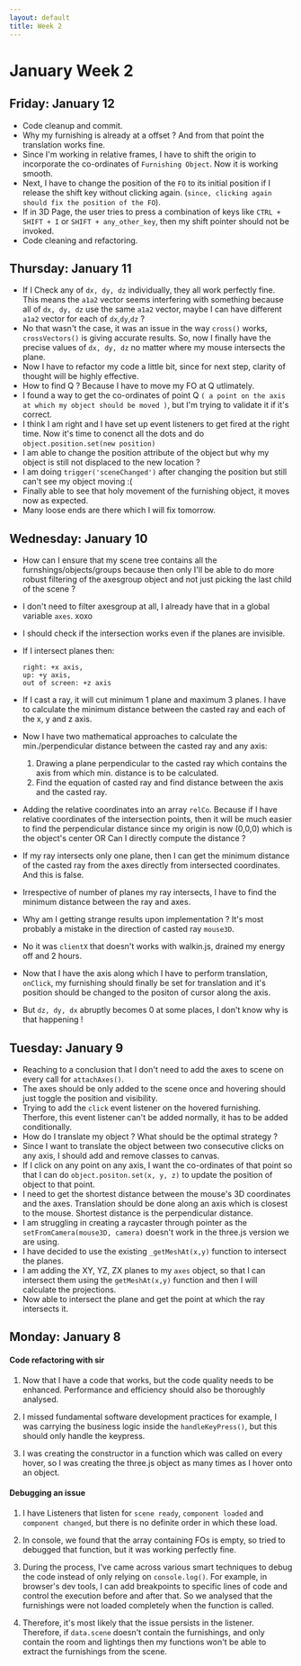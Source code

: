 ```yaml
---
layout: default
title: Week 2
---
```

# **January Week 2**

## **Friday: January 12**
- Code cleanup and commit.
- Why my furnishing is already at a offset ? And from that point the translation works fine.
- Since I'm working in relative frames, I have to shift the origin to incorporate the co-ordinates of `Furnishing Object`. Now it is working smooth.
- Next, I have to change the position of the `FO` to its initial position if I release the shift key without clicking again. (`since, clicking again should fix the position of the FO`).
- If in 3D Page, the user tries to press a combination of keys like `CTRL + SHIFT + I` or `SHIFT + any_other_key`, then my shift pointer should not be invoked.
- Code cleaning and refactoring.

## **Thursday: January 11**
- If I Check any of `dx, dy, dz` individually, they all work perfectly fine. This means the `a1a2` vector seems interfering with something because all of `dx, dy, dz` use the same `a1a2` vector, maybe I can have different `a1a2` vector for each of `dx`,`dy`,`dz` ?
- No that wasn't the case, it was an issue in the way `cross()` works, `crossVectors()` is giving accurate results. So, now I finally have the precise values of `dx, dy, dz` no matter where my mouse intersects the plane.
- Now I have to refactor my code a little bit, since for next step, clarity of thought will be highly effective.
- How to find Q ? Because I have to move my FO at Q utlimately.
- I found a way to get the co-ordinates of point Q `( a point on the axis at which my object should be moved )`, but I'm trying to validate it if it's correct.
- I think I am right and I have set up event listeners to get fired at the right time. Now it's time to conenct all the dots and do
`object.position.set(new position)`
- I am able to change the position attribute of the object but why my object is still not displaced to the new location ?
- I am doing `trigger('sceneChanged')` after changing the position but still can't see my object moving :(
- Finally able to see that holy movement of the furnishing object, it moves now as expected.
- Many loose ends are there which I will fix tomorrow.

## **Wednesday: January 10**
- How can I ensure that my scene tree contains all the furnshings/objects/groups because then only I'll be able to do more robust filtering of the axesgroup object and not just picking the last child of the scene ?
- I don't need to filter axesgroup at all, I already have that in a global variable `axes`. xoxo
- I should check if the intersection works even if the planes are invisible.
- If I intersect planes then:

      right: +x axis,
      up: +y axis,
      out of screen: +z axis
- If I cast a ray, it will cut minimum 1 plane and maximum 3 planes. I have to calculate the minimum distance between the casted ray and 
each of the x, y and z axis.
- Now I have two mathematical approaches to calculate the min./perpendicular distance between the casted ray and any axis:
   1. Drawing a plane perpendicular to the casted ray which contains the axis from which min. distance is to be calculated.
   2. Find the equation of casted ray and find distance between the axis and the casted ray.
 
- Adding the relative coordinates into an array `relCo`. Because if I have relative coordinates of the intersection points, then it will be much easier to find the perpendicular distance since my origin is now (0,0,0) which is the object's center
                            OR
Can I directly compute the distance ?

- If my ray intersects only one plane, then I can get the minimum distance of the casted ray from the axes directly from intersected coordinates. And this is false.
- Irrespective of number of planes my ray intersects, I have to find the minimum distance between the ray and axes.
- Why am I getting strange results upon implementation ? It's most probably a mistake in the direction of casted ray `mouse3D`.
- No it was `clientX` that doesn't works with walkin.js, drained my energy off and 2 hours.
- Now that I have the axis along which I have to perform translation, `onClick`, my furnishing should finally be set for translation and it's position should be changed to the positon of cursor along the axis.
- But `dz, dy, dx` abruptly becomes 0 at some places, I don't know why is that happening !


## **Tuesday: January 9**
- Reaching to a conclusion that I don't need to add the axes to scene on every call for `attachAxes()`.
- The axes should be only added to the scene once and hovering should just toggle the position and visibility.
- Trying to add the `click` event listener on the hovered furnishing. Therfore, this event listener can't be added normally, it has to be added conditionally.
- How do I translate my object ? What should be the optimal strategy ?
- Since I want to translate the object between two consecutive clicks on any axis, I should add and remove classes to canvas.
- If I click on any point on any axis, I want the co-ordinates of that point so that I can do `object.positon.set(x, y, z)` to update the position of object to that point.
- I need to get the shortest distance between the mouse's 3D coordinates and the axes. Translation should be done along an axis which is closest to the mouse. Shortest distance is the perpendicular distance.
- I am struggling in creating a raycaster through pointer as the `setFromCamera(mouse3D, camera)` doesn't work in the three.js version we are using.
- I have decided to use the existing `_getMeshAt(x,y)` function to intersect the planes.
- I am adding the XY, YZ, ZX planes to my `axes` object, so that I can intersect them using the `getMeshAt(x,y)` function and then I will calculate the projections.
- Now able to intersect the plane and get the point at which the ray intersects it.

## **Monday: January 8**
#### Code refactoring with sir
1. Now that I have a code that works, but the code quality needs to be enhanced. Performance and efficiency should also be thoroughly analysed.

2. I missed fundamental software development practices for example, I was carrying the business logic inside the `handleKeyPress()`, but this should only handle the keypress.

3. I was creating the constructor in a function which was called on every hover, so I was creating the three.js object as many times as I hover onto an object.

#### Debugging an issue
1. I have Listeners that listen for `scene ready`, `component loaded` and `component changed`, but there is no definite order in which these load.

2. In console, we found that the array containing FOs is empty, so tried to debugged that function, but it was working perfectly fine.

3. During the process, I've came across various smart techniques to debug the code instead of only relying on `console.log()`.
For example, in browser's dev tools, I can add breakpoints to specific lines of code and control the execution before and after that.
So we analysed that the furnishings were not loaded completely when the function is called.

4. Therefore, it's most likely that the issue persists in the listener.
Therefore, if `data.scene` doesn't contain the furnishings, and only contain the room and lightings then my functions won't be able to extract the furnishings from the scene.




